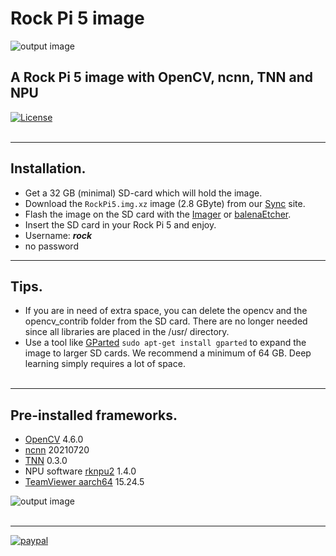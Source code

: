 # Rock Pi 5 image
![output image]( https://qengineering.eu/github/SDcard32GB_RockPi5_Large.webp)<br/>
## A Rock Pi 5 image with OpenCV, ncnn, TNN and NPU
[![License](https://img.shields.io/badge/License-BSD%203--Clause-blue.svg)](https://opensource.org/licenses/BSD-3-Clause)<br/><br/>

------------

## Installation.

- Get a 32 GB (minimal) SD-card which will hold the image. 
- Download the `RockPi5.img.xz` image (2.8 GByte) from our [Sync](https://ln5.sync.com/dl/b9c189080/csvcycve-qn6f2zt8-49z54nm6-m9gvzbf3) site. 
- Flash the image on the SD card with the [Imager](https://www.raspberrypi.org/software/) or [balenaEtcher](https://www.balena.io/etcher/).
- Insert the SD card in your Rock Pi 5 and enjoy.
- Username: ***rock***
- no password 

------------

## Tips.

* If you are in need of extra space, you can delete the opencv and the opencv_contrib folder from the SD card. There are no longer needed since all libraries are placed in the /usr/ directory.
* Use a tool like [GParted](https://gparted.org/) `sudo apt-get install gparted` to expand the image to larger SD cards. We recommend a minimum of 64 GB. Deep learning simply requires a lot of space.<br/><br/>

------------

## Pre-installed frameworks.

- [OpenCV](https://qengineering.eu/deep-learning-with-opencv-on-raspberry-pi-4.html) 4.6.0
- [ncnn](https://qengineering.eu/install-ncnn-on-raspberry-pi-4.html) 20210720
- [TNN](https://qengineering.eu/install-tnn-on-raspberry-pi-4.html) 0.3.0
- NPU software [rknpu2](https://github.com/rockchip-linux/rknpu2) 1.4.0
- [TeamViewer aarch64](https://www.teamviewer.com/en/download/linux/) 15.24.5

![output image]( https://qengineering.eu/github/RockPi5.webp )<br/><br/>

------------

[![paypal](https://qengineering.eu/images/TipJarSmall4.png)](https://www.paypal.com/cgi-bin/webscr?cmd=_s-xclick&hosted_button_id=CPZTM5BB3FCYL) 


